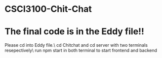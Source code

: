 # CSCI3100-Chit-Chat
<h1>The final code is in the Eddy file!!</h1> 
Please cd into Eddy file.\
cd Chitchat and cd server with two terminals resepectively\
run npm start in both terminal to start frontend and backend
